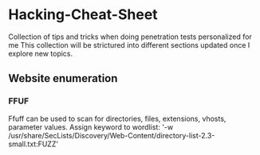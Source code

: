 # Hacking-Cheat-Sheet
Collection of tips and tricks when doing penetration tests personalized for me
This collection will be strictured into different sections updated once I explore new topics.

## Website enumeration

### FFUF

Ffuff can be used to scan for directories, files, extensions, vhosts, parameter values. 
Assign keyword to wordlist:
'-w /usr/share/SecLists/Discovery/Web-Content/directory-list-2.3-small.txt:FUZZ'



